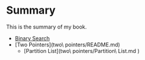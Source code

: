 # Summary

This is the summary of my book.

* [Binary Search](binarysearch/README.md)
* [Two Pointers](two\ pointers/README.md)
	* [Partition List](two\ pointers/Partition\ List.md )
